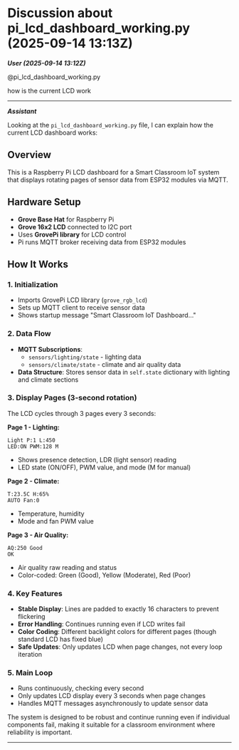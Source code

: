 <!-- Generated by SpecStory -->

# Discussion about pi_lcd_dashboard_working.py (2025-09-14 13:13Z)

_**User (2025-09-14 13:12Z)**_

@pi_lcd_dashboard_working.py 

how is the current LCD work

---

_**Assistant**_

Looking at the `pi_lcd_dashboard_working.py` file, I can explain how the current LCD dashboard works:

## Overview
This is a Raspberry Pi LCD dashboard for a Smart Classroom IoT system that displays rotating pages of sensor data from ESP32 modules via MQTT.

## Hardware Setup
- **Grove Base Hat** for Raspberry Pi
- **Grove 16x2 LCD** connected to I2C port
- Uses **GrovePi library** for LCD control
- Pi runs MQTT broker receiving data from ESP32 modules

## How It Works

### 1. **Initialization**
- Imports GrovePi LCD library (`grove_rgb_lcd`)
- Sets up MQTT client to receive sensor data
- Shows startup message "Smart Classroom IoT Dashboard..."

### 2. **Data Flow**
- **MQTT Subscriptions**: 
  - `sensors/lighting/state` - lighting data
  - `sensors/climate/state` - climate and air quality data
- **Data Structure**: Stores sensor data in `self.state` dictionary with lighting and climate sections

### 3. **Display Pages (3-second rotation)**
The LCD cycles through 3 pages every 3 seconds:

**Page 1 - Lighting:**
```
Light P:1 L:450
LED:ON PWM:128 M
```
- Shows presence detection, LDR (light sensor) reading
- LED state (ON/OFF), PWM value, and mode (M for manual)

**Page 2 - Climate:**
```
T:23.5C H:65%
AUTO Fan:0
```
- Temperature, humidity
- Mode and fan PWM value

**Page 3 - Air Quality:**
```
AQ:250 Good
OK
```
- Air quality raw reading and status
- Color-coded: Green (Good), Yellow (Moderate), Red (Poor)

### 4. **Key Features**
- **Stable Display**: Lines are padded to exactly 16 characters to prevent flickering
- **Error Handling**: Continues running even if LCD writes fail
- **Color Coding**: Different backlight colors for different pages (though standard LCD has fixed blue)
- **Safe Updates**: Only updates LCD when page changes, not every loop iteration

### 5. **Main Loop**
- Runs continuously, checking every second
- Only updates LCD display every 3 seconds when page changes
- Handles MQTT messages asynchronously to update sensor data

The system is designed to be robust and continue running even if individual components fail, making it suitable for a classroom environment where reliability is important.

---

